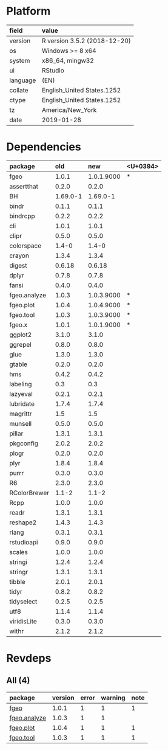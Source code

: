 # Platform

|field    |value                        |
|:--------|:----------------------------|
|version  |R version 3.5.2 (2018-12-20) |
|os       |Windows >= 8 x64             |
|system   |x86_64, mingw32              |
|ui       |RStudio                      |
|language |(EN)                         |
|collate  |English_United States.1252   |
|ctype    |English_United States.1252   |
|tz       |America/New_York             |
|date     |2019-01-28                   |

# Dependencies

|package      |old      |new        |<U+0394>  |
|:------------|:--------|:----------|:--|
|fgeo         |1.0.1    |1.0.1.9000 |*  |
|assertthat   |0.2.0    |0.2.0      |   |
|BH           |1.69.0-1 |1.69.0-1   |   |
|bindr        |0.1.1    |0.1.1      |   |
|bindrcpp     |0.2.2    |0.2.2      |   |
|cli          |1.0.1    |1.0.1      |   |
|clipr        |0.5.0    |0.5.0      |   |
|colorspace   |1.4-0    |1.4-0      |   |
|crayon       |1.3.4    |1.3.4      |   |
|digest       |0.6.18   |0.6.18     |   |
|dplyr        |0.7.8    |0.7.8      |   |
|fansi        |0.4.0    |0.4.0      |   |
|fgeo.analyze |1.0.3    |1.0.3.9000 |*  |
|fgeo.plot    |1.0.4    |1.0.4.9000 |*  |
|fgeo.tool    |1.0.3    |1.0.3.9000 |*  |
|fgeo.x       |1.0.1    |1.0.1.9000 |*  |
|ggplot2      |3.1.0    |3.1.0      |   |
|ggrepel      |0.8.0    |0.8.0      |   |
|glue         |1.3.0    |1.3.0      |   |
|gtable       |0.2.0    |0.2.0      |   |
|hms          |0.4.2    |0.4.2      |   |
|labeling     |0.3      |0.3        |   |
|lazyeval     |0.2.1    |0.2.1      |   |
|lubridate    |1.7.4    |1.7.4      |   |
|magrittr     |1.5      |1.5        |   |
|munsell      |0.5.0    |0.5.0      |   |
|pillar       |1.3.1    |1.3.1      |   |
|pkgconfig    |2.0.2    |2.0.2      |   |
|plogr        |0.2.0    |0.2.0      |   |
|plyr         |1.8.4    |1.8.4      |   |
|purrr        |0.3.0    |0.3.0      |   |
|R6           |2.3.0    |2.3.0      |   |
|RColorBrewer |1.1-2    |1.1-2      |   |
|Rcpp         |1.0.0    |1.0.0      |   |
|readr        |1.3.1    |1.3.1      |   |
|reshape2     |1.4.3    |1.4.3      |   |
|rlang        |0.3.1    |0.3.1      |   |
|rstudioapi   |0.9.0    |0.9.0      |   |
|scales       |1.0.0    |1.0.0      |   |
|stringi      |1.2.4    |1.2.4      |   |
|stringr      |1.3.1    |1.3.1      |   |
|tibble       |2.0.1    |2.0.1      |   |
|tidyr        |0.8.2    |0.8.2      |   |
|tidyselect   |0.2.5    |0.2.5      |   |
|utf8         |1.1.4    |1.1.4      |   |
|viridisLite  |0.3.0    |0.3.0      |   |
|withr        |2.1.2    |2.1.2      |   |

# Revdeps

## All (4)

|package                                 |version |error |warning |note |
|:---------------------------------------|:-------|:-----|:-------|:----|
|[fgeo](problems.md#fgeo)                |1.0.1   |1     |1       |1    |
|[fgeo.analyze](problems.md#fgeoanalyze) |1.0.3   |1     |1       |     |
|[fgeo.plot](problems.md#fgeoplot)       |1.0.4   |1     |1       |1    |
|[fgeo.tool](problems.md#fgeotool)       |1.0.3   |1     |1       |1    |

